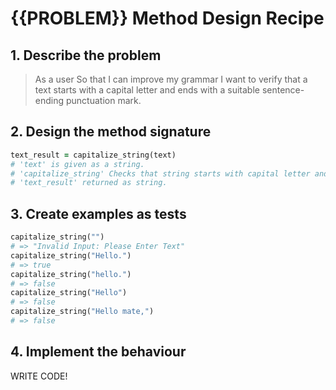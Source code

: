 # {{PROBLEM}} Method Design Recipe

## 1. Describe the problem

> As a user
> So that I can improve my grammar
> I want to verify that a text starts with a capital letter and ends with a suitable sentence-ending punctuation mark.


## 2. Design the method signature

```ruby
text_result = capitalize_string(text)
# 'text' is given as a string.
# 'capitalize_string' Checks that string starts with capital letter and ends with a sentence-ending punctuation mark.
# 'text_result' returned as string.
```

## 3. Create examples as tests

```ruby
capitalize_string("")
# => "Invalid Input: Please Enter Text"
capitalize_string("Hello.")
# => true
capitalize_string("hello.")
# => false
capitalize_string("Hello")
# => false
capitalize_string("Hello mate,")
# => false
```

## 4. Implement the behaviour

WRITE CODE!